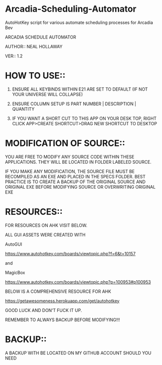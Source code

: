 # Arcadia-Scheduling-Automator
AutoHotKey script for various automate scheduling processes for Arcadia Bev

ARCADIA SCHEDULE AUTOMATOR

AUTHOR:: NEAL HOLLAWAY

VER:: 1.2



HOW TO USE::
==============================

1. ENSURE ALL KEYBINDS WITHIN E21 ARE SET TO DEFAULT (IF NOT YOUR UNIVERSE WILL COLLAPSE)

2. ENSURE COLUMN SETUP IS PART NUMBER | DESCRIPTION | QUANTITY

3. IF YOU WANT A SHORT CUT TO THIS APP ON YOUR DESK TOP, RIGHT CLICK APP>CREATE SHORTCUT>DRAG NEW SHORTCUT TO DESKTOP


MODIFICATION OF SOURCE::
==============================

YOU ARE FREE TO MODIFY ANY SOURCE CODE WITHIN THESE APPLICATIONS. 
THEY WILL BE LOCATED IN FOLDER LABELED SOURCE.

IF YOU MAKE ANY MODIFICATION, THE SOURCE FILE MUST BE RECOMPILED AS AN EXE AND PLACED IN THE SPECS FOLDER. 
BEST PRACTICE IS TO CREATE A BACKUP OF THE ORIGINAL SOURCE AND ORIGINAL EXE BEFORE MODIFYING SOURCE OR OVERWRITING ORIGINAL EXE


RESOURCES::
==============================

FOR RESOURCES ON AHK VISIT BELOW.

ALL GUI ASSETS WERE CREATED WITH

AutoGUI

https://www.autohotkey.com/boards/viewtopic.php?f=6&t=10157

and 

MagicBox

https://www.autohotkey.com/boards/viewtopic.php?p=100953#p100953

BELOW IS A COMPREHENSIVE RESOURCE FOR AHK

https://getawesomeness.herokuapp.com/get/autohotkey


GOOD LUCK AND DON'T FUCK IT UP. 

REMEMBER TO ALWAYS BACKUP BEFORE MODIFYING!!!


BACKUP::
==============================

A BACKUP WITH BE LOCATED ON MY GITHUB ACCOUNT SHOULD YOU NEED

